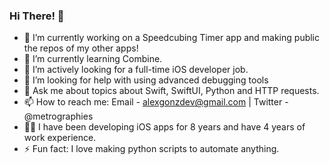 ### Hi There! 👋

- 🔭 I’m currently working on a Speedcubing Timer app and making public the repos of my other apps!
- 🌱 I’m currently learning Combine.
- 👯 I’m actively looking for a full-time iOS developer job.
- 🤔 I’m looking for help with using advanced debugging tools
- 💬 Ask me about topics about Swift, SwiftUI, Python and HTTP requests.
- 📫 How to reach me: Email - alexgonzdev@gmail.com | Twitter - @metrographies
- 🧑‍💻 I have been developing iOS apps for 8 years and have 4 years of work experience.
- ⚡ Fun fact: I love making python scripts to automate anything.
